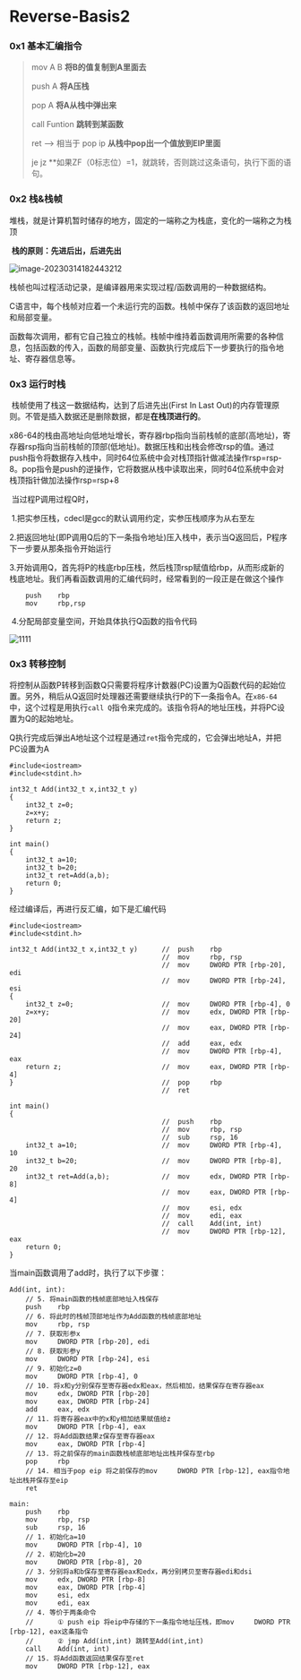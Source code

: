 # Reverse-Basis2


### 0x1 基本汇编指令

> mov  A B      **将B的值复制到A里面去**
>
> push  A       **将A压栈**
>
> pop  A        **将A从栈中弹出来**
>
> call Funtion  **跳转到某函数**
>
> ret  --> 相当于 pop ip **从栈中pop出一个值放到EIP里面**
>
> je jz       **如果ZF（0标志位）=1，就跳转，否则跳过这条语句，执行下面的语句。
>

### 0x2 栈&栈帧

​	堆栈，就是计算机暂时储存的地方，固定的一端称之为栈底，变化的一端称之为栈顶

​	**栈的原则：先进后出，后进先出**

![image-20230314182443212](https://scofield-1313710994.cos.ap-beijing.myqcloud.com/image-20230314182443212.png)

​	栈帧也叫过程活动记录，是编译器用来实现过程/函数调用的一种数据结构。

​	C语言中，每个栈帧对应着一个未运行完的函数。栈帧中保存了该函数的返回地址和局部变量。

​	函数每次调用，都有它自己独立的栈帧。栈帧中维持着函数调用所需要的各种信息，包括函数的传入，函数的局部变量、函数执行完成后下一步要执行的指令地址、寄存器信息等。

### 0x3 运行时栈

​	栈帧使用了栈这一数据结构，达到了后进先出(First In Last Out)的内存管理原则。不管是插入数据还是删除数据，都是**在栈顶进行的**。

​	x86-64的栈由高地址向低地址增长，寄存器rbp指向当前栈帧的底部(高地址)，寄存器rsp指向当前栈帧的顶部(低地址)。数据压栈和出栈会修改rsp的值。通过push指令将数据存入栈中，同时64位系统中会对栈顶指针做减法操作rsp=rsp-8。pop指令是push的逆操作，它将数据从栈中读取出来，同时64位系统中会对栈顶指针做加法操作rsp=rsp+8

​	当过程P调用过程Q时，

​	1.把实参压栈，cdecl是gcc的默认调用约定，实参压栈顺序为从右至左

​	2.把返回地址(即P调用Q后的下一条指令地址)压入栈中，表示当Q返回后，P程序下一步要从那条指令开始运行

​	3.开始调用Q，首先将P的栈底rbp压栈，然后栈顶rsp赋值给rbp，从而形成新的栈底地址。我们再看函数调用的汇编代码时，经常看到的一段正是在做这个操作

```
	push	rbp
	mov		rbp,rsp
```

​	4.分配局部变量空间，开始具体执行Q函数的指令代码

![1111](https://img-blog.csdnimg.cn/345e62563877408497fbc0f1d0f459e5.png?x-oss-process=image/watermark,type_d3F5LXplbmhlaQ,shadow_50,text_Q1NETiBASW1SZXNwaXJhdGlvbg==,size_10,color_FFFFFF,t_70,g_se,x_16#pic_center)

### 0x3 转移控制

​	将控制从函数P转移到函数Q只需要将程序计数器(PC)设置为Q函数代码的起始位置。另外，稍后从Q返回时处理器还需要继续执行P的下一条指令A。在`x86-64`中，这个过程是用执行`call Q`指令来完成的。该指令将A的地址压栈，并将PC设置为Q的起始地址。

​	Q执行完成后弹出A地址这个过程是通过`ret`指令完成的，它会弹出地址A，并把PC设置为A

```
#include<iostream>
#include<stdint.h>

int32_t Add(int32_t x,int32_t y)
{
    int32_t z=0;
    z=x+y;
    return z;
}

int main()
{
    int32_t a=10;
    int32_t b=20;
    int32_t ret=Add(a,b);
    return 0;
}
```

经过编译后，再进行反汇编，如下是汇编代码

```
#include<iostream>
#include<stdint.h>

int32_t Add(int32_t x,int32_t y)      //  push    rbp
                                      //  mov     rbp, rsp
                                      //  mov     DWORD PTR [rbp-20], edi
                                      //  mov     DWORD PTR [rbp-24], esi
{
    int32_t z=0;                      //  mov     DWORD PTR [rbp-4], 0
    z=x+y;                            //  mov     edx, DWORD PTR [rbp-20]
                                      //  mov     eax, DWORD PTR [rbp-24]
                                      //  add     eax, edx
                                      //  mov     DWORD PTR [rbp-4], eax
    return z;                         //  mov     eax, DWORD PTR [rbp-4]
}                                     //  pop     rbp
                                      //  ret

int main()                       
{                                     
                                      //  push    rbp
                                      //  mov     rbp, rsp
                                      //  sub     rsp, 16
    int32_t a=10;                     //  mov     DWORD PTR [rbp-4], 10
    int32_t b=20;                     //  mov     DWORD PTR [rbp-8], 20
    int32_t ret=Add(a,b);             //  mov     edx, DWORD PTR [rbp-8]
                                      //  mov     eax, DWORD PTR [rbp-4]
                                      //  mov     esi, edx
                                      //  mov     edi, eax
                                      //  call    Add(int, int)
                                      //  mov     DWORD PTR [rbp-12], eax
    return 0;
}
```

当main函数调用了add时，执行了以下步骤：

```
Add(int, int):
    // 5. 将main函数的栈帧底部地址入栈保存 
	push    rbp
    // 6. 将此时的栈帧顶部地址作为Add函数的栈帧底部地址
    mov     rbp, rsp
    // 7. 获取形参x
    mov     DWORD PTR [rbp-20], edi
    // 8. 获取形参y
    mov     DWORD PTR [rbp-24], esi
    // 9. 初始化z=0
    mov     DWORD PTR [rbp-4], 0
    // 10. 将x和y分别保存至寄存器edx和eax，然后相加，结果保存在寄存器eax
    mov     edx, DWORD PTR [rbp-20]
    mov     eax, DWORD PTR [rbp-24]
    add     eax, edx
    // 11. 将寄存器eax中的x和y相加结果赋值给z
    mov     DWORD PTR [rbp-4], eax
    // 12. 将Add函数结果z保存至寄存器eax
    mov     eax, DWORD PTR [rbp-4]
    // 13. 将之前保存的main函数栈帧底部地址出栈并保存至rbp
    pop     rbp
    // 14. 相当于pop eip 将之前保存的mov     DWORD PTR [rbp-12], eax指令地址出栈并保存至eip
    ret

main:
    push    rbp
    mov     rbp, rsp
    sub     rsp, 16
    // 1. 初始化a=10
    mov     DWORD PTR [rbp-4], 10
    // 2. 初始化b=20
    mov     DWORD PTR [rbp-8], 20
    // 3. 分别将a和b保存至寄存器eax和edx，再分别拷贝至寄存器edi和dsi
    mov     edx, DWORD PTR [rbp-8]
    mov     eax, DWORD PTR [rbp-4]
    mov     esi, edx
    mov     edi, eax
    // 4. 等价于两条命令
    //      ① push eip 将eip中存储的下一条指令地址压栈，即mov     DWORD PTR [rbp-12], eax这条指令
    //      ② jmp Add(int,int) 跳转至Add(int,int)
    call    Add(int, int)
    // 15. 将Add函数返回结果保存至ret
    mov     DWORD PTR [rbp-12], eax

```



